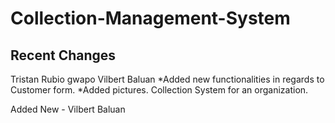 # Collection-Management-System


## Recent Changes
Tristan Rubio gwapo
Vilbert Baluan
*Added new functionalities in regards to Customer form.
*Added pictures.
Collection System for an organization.

Added New - Vilbert Baluan
